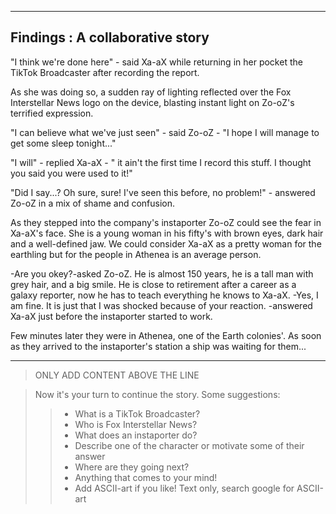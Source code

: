 -------------------------------------------
 Findings : A collaborative story
-------------------------------------------

"I think we're done here" - said Xa-aX while returning in her pocket
the TikTok Broadcaster after recording the report. 

As she was doing so, a sudden ray of lighting reflected over the 
Fox Interstellar News logo on the device, blasting instant light on 
Zo-oZ's terrified expression. 

"I can believe what we've just seen" - said Zo-oZ - "I hope I will 
manage to get some sleep tonight..."

"I will" - replied Xa-aX - " it ain't the first time I record this 
stuff. I thought you said you were used to it!"

"Did I say...? Oh sure, sure! I've seen this before, no problem!" - 
answered Zo-oZ in a mix of shame and confusion.

As they stepped into the company's instaporter Zo-oZ could see the fear in Xa-aX's face. She is a young woman in his fifty's with brown eyes, dark hair and a well-defined jaw. We could consider Xa-aX as a pretty woman for the earthling but for the people in Athenea is an average person. 

-Are you okey?-asked Zo-oZ. He is almost 150 years, he is a tall man with grey hair, and a big smile. He is close to retirement after a career as a galaxy reporter, now he has to teach everything he knows to Xa-aX. 
-Yes, I am fine. It is just that I was shocked because of your reaction. -answered Xa-aX just before the instaporter started to work.

Few minutes later they were in Athenea, one of the Earth colonies'. As soon as they arrived to the instaporter's station a ship was waiting for them... 

------------------------------------------
> ONLY ADD CONTENT ABOVE THE LINE

> Now it's your turn to continue the story. Some suggestions:
>> - What is a TikTok Broadcaster?
>> - Who is Fox Interstellar News?
>> - What does an instaporter do?
>> - Describe one of the character or motivate some of their answer
>> - Where are they going next? 
>> - Anything that comes to your mind!
>> - Add ASCII-art if you like! Text only, search google for ASCII-art


